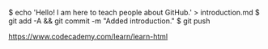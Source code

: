 
$ echo 'Hello! I am here to teach people about GitHub.' > introduction.md
$ git add -A && git commit -m "Added introduction."
$ git push

https://www.codecademy.com/learn/learn-html
